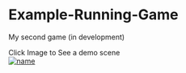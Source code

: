 # Example-Running-Game
My second game (in development)

Click Image to See a demo scene \
[![name](https://play-lh.googleusercontent.com/iSHvZnf5lQec_9w2XktI4meJAbqjg_aHjDWXIjHxY7OFO6fEWe63DQ6nJx1DDbcS7sw)](https://twitter.com/60daysdeveloper/status/1512247173060218885)

